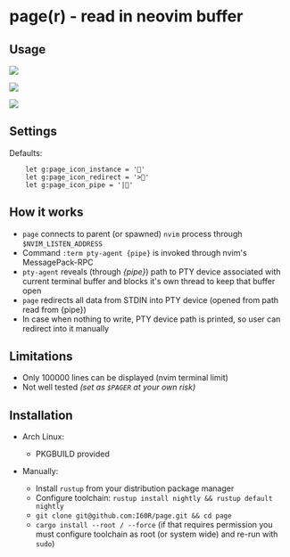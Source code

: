 # page(r) - read in neovim buffer


## Usage

![](https://i.imgur.com/hnndUHy.gif)

![](https://i.imgur.com/cktYQjY.gif)

![](https://i.imgur.com/iYDlYpj.gif)


## Settings

Defaults:

```viml
    let g:page_icon_instance = ''
    let g:page_icon_redirect = '>'
    let g:page_icon_pipe = '|'
```


## How it works

* `page` connects to parent (or spawned) `nvim` process through `$NVIM_LISTEN_ADDRESS`
* Command `:term pty-agent {pipe}` is invoked through nvim's MessagePack-RPC
* `pty-agent` reveals (through *{pipe}*) path to PTY device associated with current terminal buffer and blocks it's own thread to keep that buffer open
* `page` redirects all data from STDIN into PTY device (opened from path read from {pipe})
* In case when nothing to write, PTY device path is printed, so user can redirect into it manually


## Limitations

* Only 100000 lines can be displayed (nvim terminal limit)
* Not well tested *(set as `$PAGER` at your own risk)*


## Installation

* Arch Linux:
  * PKGBUILD provided

* Manually:
  * Install `rustup` from your distribution package manager
  * Configure toolchain: `rustup install nightly && rustup default nightly`
  * `git clone git@github.com:I60R/page.git && cd page`
  * `cargo install --root / --force` (if that requires permission you must configure toolchain as root (or system wide) and re-run with `sudo`)
